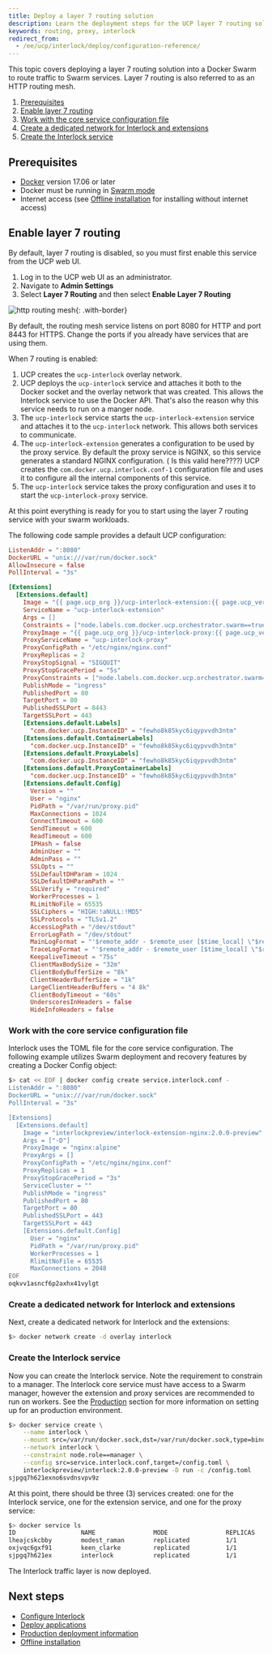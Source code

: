 ```yaml
---
title: Deploy a layer 7 routing solution 
description: Learn the deployment steps for the UCP layer 7 routing solution
keywords: routing, proxy, interlock
redirect_from:
  - /ee/ucp/interlock/deploy/configuration-reference/
---
```


This topic covers deploying a layer 7 routing solution into a Docker Swarm to route traffic to Swarm services. Layer 7 routing is also referred to as an HTTP routing mesh.

1. [Prerequisites](#prerequisites)
2. [Enable layer 7 routing](#enable-layer-7-routing)
3. [Work with the core service configuration file](#work-with-the-core-service-configuration-file)
4. [Create a dedicated network for Interlock and extensions](#create-a-dedicated-network-for-Interlock-and-extensions)
5. [Create the Interlock service](#create-the-interlock-service)

## Prerequisites

- [Docker](https://www.docker.com) version 17.06 or later
- Docker must be running in [Swarm mode](/engine/swarm/)
- Internet access (see [Offline installation](./offline-install.md) for installing without internet access)

## Enable layer 7 routing
By default, layer 7 routing is disabled, so you must first
enable this service from the UCP web UI.

1. Log in to the UCP web UI as an administrator.
2. Navigate to **Admin Settings**
3. Select **Layer 7 Routing** and then select **Enable Layer 7 Routing**

![http routing mesh](../../images/interlock-install-3.png){: .with-border}

By default, the routing mesh service listens on port 8080 for HTTP and port
8443 for HTTPS. Change the ports if you already have services that are using
them.

When 7 routing is enabled:

1. UCP creates the `ucp-interlock` overlay network.
2. UCP deploys the `ucp-interlock` service and attaches it both to the Docker
socket and the overlay network that was created. This allows the Interlock
service to use the Docker API. That's also the reason why this service needs to
run on a manger node.
3. The `ucp-interlock` service starts the `ucp-interlock-extension` service
and attaches it to the `ucp-interlock` network. This allows both services
to communicate.
4. The `ucp-interlock-extension` generates a configuration to be used by
the proxy service. By default the proxy service is NGINX, so this service
generates a standard NGINX configuration.
( Is this valid here????) UCP creates the `com.docker.ucp.interlock.conf-1` configuration file and uses it to configure all
the internal components of this service. 
5. The `ucp-interlock` service takes the proxy configuration and uses it to
start the `ucp-interlock-proxy` service.

At this point everything is ready for you to start using the layer 7 routing
service with your swarm workloads.


The following code sample provides a default UCP configuration:

```toml
ListenAddr = ":8080"
DockerURL = "unix:///var/run/docker.sock"
AllowInsecure = false
PollInterval = "3s"

[Extensions]
  [Extensions.default]
    Image = "{{ page.ucp_org }}/ucp-interlock-extension:{{ page.ucp_version }}"
    ServiceName = "ucp-interlock-extension"
    Args = []
    Constraints = ["node.labels.com.docker.ucp.orchestrator.swarm==true", "node.platform.os==linux"]
    ProxyImage = "{{ page.ucp_org }}/ucp-interlock-proxy:{{ page.ucp_version }}"
    ProxyServiceName = "ucp-interlock-proxy"
    ProxyConfigPath = "/etc/nginx/nginx.conf"
    ProxyReplicas = 2
    ProxyStopSignal = "SIGQUIT"
    ProxyStopGracePeriod = "5s"
    ProxyConstraints = ["node.labels.com.docker.ucp.orchestrator.swarm==true", "node.platform.os==linux"]
    PublishMode = "ingress"
    PublishedPort = 80
    TargetPort = 80
    PublishedSSLPort = 8443
    TargetSSLPort = 443
    [Extensions.default.Labels]
      "com.docker.ucp.InstanceID" = "fewho8k85kyc6iqypvvdh3ntm"
    [Extensions.default.ContainerLabels]
      "com.docker.ucp.InstanceID" = "fewho8k85kyc6iqypvvdh3ntm"
    [Extensions.default.ProxyLabels]
      "com.docker.ucp.InstanceID" = "fewho8k85kyc6iqypvvdh3ntm"
    [Extensions.default.ProxyContainerLabels]
      "com.docker.ucp.InstanceID" = "fewho8k85kyc6iqypvvdh3ntm"
    [Extensions.default.Config]
      Version = ""
      User = "nginx"
      PidPath = "/var/run/proxy.pid"
      MaxConnections = 1024
      ConnectTimeout = 600
      SendTimeout = 600
      ReadTimeout = 600
      IPHash = false
      AdminUser = ""
      AdminPass = ""
      SSLOpts = ""
      SSLDefaultDHParam = 1024
      SSLDefaultDHParamPath = ""
      SSLVerify = "required"
      WorkerProcesses = 1
      RLimitNoFile = 65535
      SSLCiphers = "HIGH:!aNULL:!MD5"
      SSLProtocols = "TLSv1.2"
      AccessLogPath = "/dev/stdout"
      ErrorLogPath = "/dev/stdout"
      MainLogFormat = "'$remote_addr - $remote_user [$time_local] \"$request\" '\n\t\t    '$status $body_bytes_sent \"$http_referer\" '\n\t\t    '\"$http_user_agent\" \"$http_x_forwarded_for\"';"
      TraceLogFormat = "'$remote_addr - $remote_user [$time_local] \"$request\" $status '\n\t\t    '$body_bytes_sent \"$http_referer\" \"$http_user_agent\" '\n\t\t    '\"$http_x_forwarded_for\" $request_id $msec $request_time '\n\t\t    '$upstream_connect_time $upstream_header_time $upstream_response_time';"
      KeepaliveTimeout = "75s"
      ClientMaxBodySize = "32m"
      ClientBodyBufferSize = "8k"
      ClientHeaderBufferSize = "1k"
      LargeClientHeaderBuffers = "4 8k"
      ClientBodyTimeout = "60s"
      UnderscoresInHeaders = false
      HideInfoHeaders = false
```

### Work with the core service configuration file
Interlock uses the TOML file for the core service configuration. The following example utilizes Swarm deployment and recovery features by creating a Docker Config object:

```bash
$> cat << EOF | docker config create service.interlock.conf -
ListenAddr = ":8080"
DockerURL = "unix:///var/run/docker.sock"
PollInterval = "3s"

[Extensions]
  [Extensions.default]
    Image = "interlockpreview/interlock-extension-nginx:2.0.0-preview"
    Args = ["-D"]
    ProxyImage = "nginx:alpine"
    ProxyArgs = []
    ProxyConfigPath = "/etc/nginx/nginx.conf"
    ProxyReplicas = 1
    ProxyStopGracePeriod = "3s"
    ServiceCluster = ""
    PublishMode = "ingress"
    PublishedPort = 80
    TargetPort = 80
    PublishedSSLPort = 443
    TargetSSLPort = 443
    [Extensions.default.Config]
      User = "nginx"
      PidPath = "/var/run/proxy.pid"
      WorkerProcesses = 1
      RlimitNoFile = 65535
      MaxConnections = 2048
EOF
oqkvv1asncf6p2axhx41vylgt
```

### Create a dedicated network for Interlock and extensions

Next, create a dedicated network for Interlock and the extensions:

```bash
$> docker network create -d overlay interlock
```

### Create the Interlock service
Now you can create the Interlock service. Note the requirement to constrain to a manager. The
Interlock core service must have access to a Swarm manager, however the extension and proxy services
are recommended to run on workers.  See the [Production](./production.md) section for more information
on setting up for an production environment.

```bash
$> docker service create \
    --name interlock \
    --mount src=/var/run/docker.sock,dst=/var/run/docker.sock,type=bind \
    --network interlock \
    --constraint node.role==manager \
    --config src=service.interlock.conf,target=/config.toml \
    interlockpreview/interlock:2.0.0-preview -D run -c /config.toml
sjpgq7h621exno6svdnsvpv9z
```

At this point, there should be three (3) services created: one for the Interlock service,
one for the extension service, and one for the proxy service:

```bash
$> docker service ls
ID                  NAME                MODE                REPLICAS            IMAGE                                                       PORTS
lheajcskcbby        modest_raman        replicated          1/1                 nginx:alpine                                                *:80->80/tcp *:443->443/tcp
oxjvqc6gxf91        keen_clarke         replicated          1/1                 interlockpreview/interlock-extension-nginx:2.0.0-preview
sjpgq7h621ex        interlock           replicated          1/1                 interlockpreview/interlock:2.0.0-preview
```

The Interlock traffic layer is now deployed. 

## Next steps

- [Configure Interlock](../config/index.md) 
- [Deploy applications](../usage/index.md)
- [Production deployment information](./production.md)
- [Offline installation](./offline-install.md)
